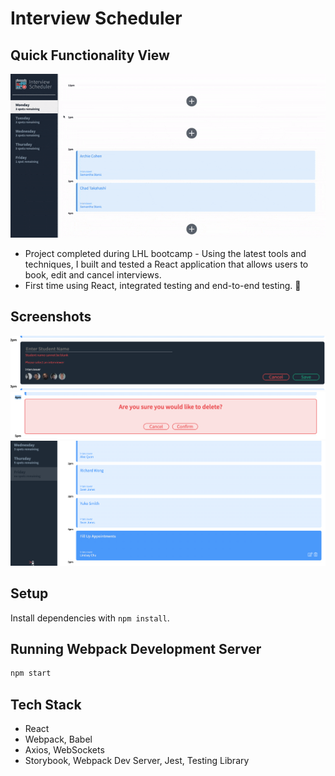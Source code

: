 # Interview Scheduler

## Quick Functionality View
![GIF](https://github.com/niccmac/scheduler/blob/master/public/images/ezgif-5-99c60292a7.gif)

- Project completed during LHL bootcamp - Using the latest tools and techniques, I built and tested a React application that allows users to book, edit and cancel interviews. 
- First time using React, integrated testing and end-to-end testing. 🥳
## Screenshots
![Error](https://github.com/niccmac/scheduler/blob/master/public/Docs/Screen%20Shot%202022-04-27%20at%207.16.34%20PM.png)
![Delete?](https://github.com/niccmac/scheduler/blob/master/public/Docs/Screen%20Shot%202022-04-27%20at%207.16.09%20PM.png)
![NoSpotsFriday](https://github.com/niccmac/scheduler/blob/master/public/Docs/Screen%20Shot%202022-04-27%20at%207.15.43%20PM.png)



## Setup

Install dependencies with `npm install`.

## Running Webpack Development Server

```sh
npm start
```
## Tech Stack
- React
- Webpack, Babel
- Axios, WebSockets
- Storybook, Webpack Dev Server, Jest, Testing Library


